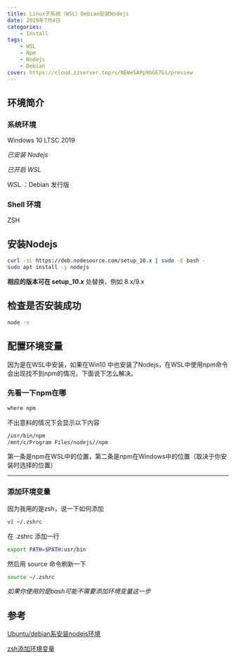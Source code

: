 ```yaml
---
title: Linux子系统（WSL）Debian安装Nodejs
date: 2019年7月4日
categories: 
	- Install
tags: 
	- WSL
	- Npm
	- Nodejs
	- Debian
cover: https://cloud.zzserver.top/s/NEWeSAPp9bGE7Gi/preview
---
```


## 环境简介

### 系统环境

Windows 10 LTSC 2019 

*已安装 Nodejs*

*已开启 WSL*

WSL ：Debian 发行版

### Shell 环境

ZSH



## 安装Nodejs

```bash
curl -sL https://deb.nodesource.com/setup_10.x | sudo -E bash -
sudo apt install -y nodejs
```

**相应的版本可在 setup_*10.x*** 处替换，例如 8.x/9.x



## 检查是否安装成功

```bash
node -v
```



## 配置环境变量

因为是在WSL中安装，如果在Win10 中也安装了Nodejs，在WSL中使用npm命令会出现找不到npm的情况，下面说下怎么解决。



### 先看一下npm在哪

```bash
where npm
```

不出意料的情况下会显示以下内容

```bash
/usr/bin/npm
/mnt/c/Program Files/nodejs//npm
```

第一条是npm在WSL中的位置，第二条是npm在Windows中的位置（取决于你安装时选择的位置）

---

### 添加环境变量

因为我用的是zsh，说一下如何添加

```bash
vi ~/.zshrc
```

在 .zshrc 添加一行

```bash
export PATH=$PATH:usr/bin
```

然后用 source 命令刷新一下

```bash
source ~/.zshrc
```



*如果你使用的是bash可能不需要添加环境变量这一步*



## 参考

[Ubuntu/debian系安装nodejs环境](https://www.jianshu.com/p/a480b99741f6)

[zsh添加环境变量](https://www.jianshu.com/p/48c022928771)


